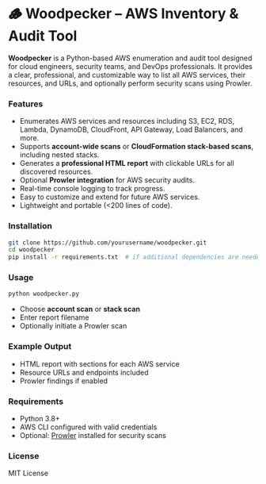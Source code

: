 # 🪵 Woodpecker – AWS Inventory & Audit Tool

**Woodpecker** is a Python-based AWS enumeration and audit tool designed for cloud engineers, security teams, and DevOps professionals. It provides a clear, professional, and customizable way to list all AWS services, their resources, and URLs, and optionally perform security scans using Prowler.

### Features

* Enumerates AWS services and resources including S3, EC2, RDS, Lambda, DynamoDB, CloudFront, API Gateway, Load Balancers, and more.
* Supports **account-wide scans** or **CloudFormation stack-based scans**, including nested stacks.
* Generates a **professional HTML report** with clickable URLs for all discovered resources.
* Optional **Prowler integration** for AWS security audits.
* Real-time console logging to track progress.
* Easy to customize and extend for future AWS services.
* Lightweight and portable (<200 lines of code).

### Installation

```bash
git clone https://github.com/yourusername/woodpecker.git
cd woodpecker
pip install -r requirements.txt  # if additional dependencies are needed
```

### Usage

```bash
python woodpecker.py
```

* Choose **account scan** or **stack scan**
* Enter report filename
* Optionally initiate a Prowler scan

### Example Output

* HTML report with sections for each AWS service
* Resource URLs and endpoints included
* Prowler findings if enabled

### Requirements

* Python 3.8+
* AWS CLI configured with valid credentials
* Optional: [Prowler](https://github.com/toniblyx/prowler) installed for security scans

### License

MIT License


